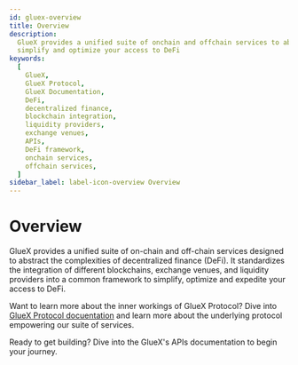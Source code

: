 ```yaml
---
id: gluex-overview
title: Overview
description:
  GlueX provides a unified suite of onchain and offchain services to abstract the complexities of DeFi. Standardize,
  simplify and optimize your access to DeFi
keywords:
  [
    GlueX,
    GlueX Protocol,
    GlueX Documentation,
    DeFi,
    decentralized finance,
    blockchain integration,
    liquidity providers,
    exchange venues,
    APIs,
    DeFi framework,
    onchain services,
    offchain services,
  ]
sidebar_label: label-icon-overview Overview
---
```


<head>
    <!-- Meta -->
    <meta charset="UTF-8"/>
    <meta name="viewport" content="width=device-width, initial-scale=1.0"/>
    <meta name="description" content="GlueX provides a unified suite of onchain and offchain services to abstract the complexities of DeFi. Standardize, simplify and optimize your access to DeFi" />
    <meta name="keywords" content="GlueX, GlueX Protocol, GlueX Documentation, DeFi, decentralized finance, blockchain integration, liquidity providers, exchange venues, APIs, DeFi framework, onchain services, offchain services" />
    <meta name="author" content="GlueX Protocol" />
    <!-- Open Graph -->
    <meta property="og:title" content="Overview | GlueX Protocol" />
    <meta property="og:description" content="GlueX provides a unified suite of onchain and offchain services to abstract the complexities of DeFi. Standardize, simplify and optimize your access to DeFi" />
    <meta property="og:image" content="https://docs.gluex.xyz/banner.jpg" />
    <meta property="og:url" content="https://docs.gluex.xyz" />
    <meta property="og:type" content="website" />
    <!-- Twitter -->
    <meta name="twitter:title" content="Overview | GlueX Protocol" />
    <meta name="twitter:url" content="https://docs.gluex.xyz" />
    <meta name="twitter:description" content="GlueX provides a unified suite of onchain and offchain services to abstract the complexities of DeFi. Standardize, simplify and optimize your access to DeFi" />
    <meta name="twitter:image" content="https://docs.gluex.xyz/banner.jpg" />
    <meta name="twitter:card" content="https://docs.gluex.xyz/banner.jpg" />
</head>


# Overview

GlueX provides a unified suite of on-chain and off-chain services designed to abstract the complexities of decentralized
finance (DeFi). It standardizes the integration of different blockchains, exchange venues, and liquidity providers into
a common framework to simplify, optimize and expedite your access to DeFi.

Want to learn more about the inner workings of GlueX Protocol? Dive into [GlueX Protocol docuentation](gluex-protocol/)
and learn more about the underlying protocol empowering our suite of services.&#x20;

Ready to get building? Dive into the GlueX's APIs documentation to begin your journey.
